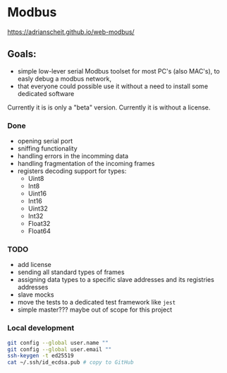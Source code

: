 # Modbus
https://adrianscheit.github.io/web-modbus/
## Goals: 
- simple low-lever serial Modbus toolset for most PC's (also MAC's), to easly debug a modbus network, 
- that everyone could possible use it without a need to install some dedicated software

Currently it is is only a "beta" version.
Currently it is without a license.

### Done
- opening serial port
- sniffing functionality
- handling errors in the incomming data
- handling fragmentation of the incoming frames
- registers decoding support for types:
    - Uint8
    - Int8
    - Uint16
    - Int16
    - Uint32
    - Int32
    - Float32
    - Float64

### TODO
- add license
- sending all standard types of frames
- assigning data types to a specific slave addresses and its registries addresses
- slave mocks
- move the tests to a dedicated test framework like `jest`
- simple master??? maybe out of scope for this project

### Local development
```sh
git config --global user.name ""
git config --global user.email ""
ssh-keygen -t ed25519
cat ~/.ssh/id_ecdsa.pub # copy to GitHub
```
